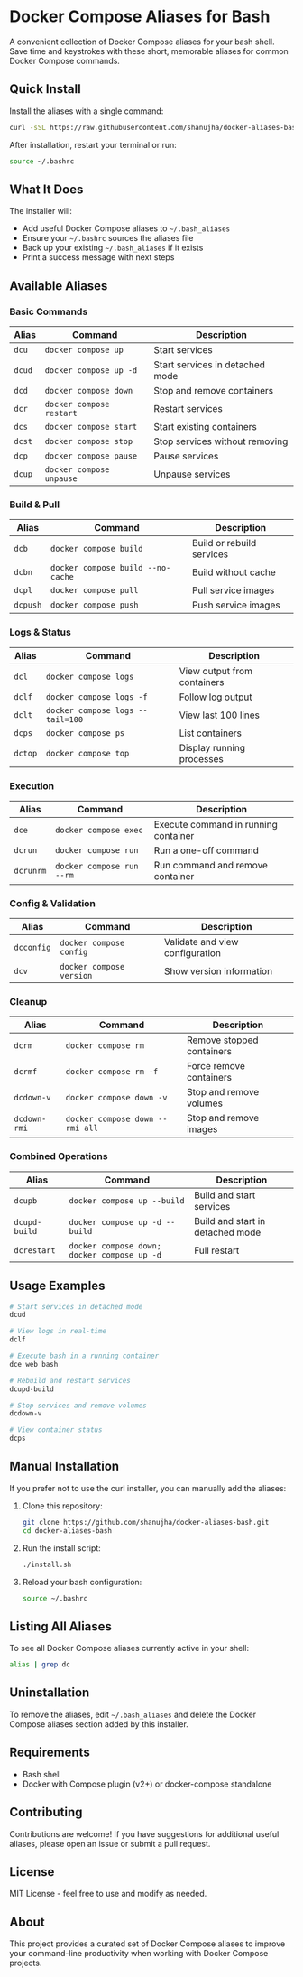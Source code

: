 # Docker Compose Aliases for Bash

A convenient collection of Docker Compose aliases for your bash shell. Save time and keystrokes with these short, memorable aliases for common Docker Compose commands.

## Quick Install

Install the aliases with a single command:

```bash
curl -sSL https://raw.githubusercontent.com/shanujha/docker-aliases-bash/main/install.sh | bash
```

After installation, restart your terminal or run:
```bash
source ~/.bashrc
```

## What It Does

The installer will:
- Add useful Docker Compose aliases to `~/.bash_aliases`
- Ensure your `~/.bashrc` sources the aliases file
- Back up your existing `~/.bash_aliases` if it exists
- Print a success message with next steps

## Available Aliases

### Basic Commands
| Alias | Command | Description |
|-------|---------|-------------|
| `dcu` | `docker compose up` | Start services |
| `dcud` | `docker compose up -d` | Start services in detached mode |
| `dcd` | `docker compose down` | Stop and remove containers |
| `dcr` | `docker compose restart` | Restart services |
| `dcs` | `docker compose start` | Start existing containers |
| `dcst` | `docker compose stop` | Stop services without removing |
| `dcp` | `docker compose pause` | Pause services |
| `dcup` | `docker compose unpause` | Unpause services |

### Build & Pull
| Alias | Command | Description |
|-------|---------|-------------|
| `dcb` | `docker compose build` | Build or rebuild services |
| `dcbn` | `docker compose build --no-cache` | Build without cache |
| `dcpl` | `docker compose pull` | Pull service images |
| `dcpush` | `docker compose push` | Push service images |

### Logs & Status
| Alias | Command | Description |
|-------|---------|-------------|
| `dcl` | `docker compose logs` | View output from containers |
| `dclf` | `docker compose logs -f` | Follow log output |
| `dclt` | `docker compose logs --tail=100` | View last 100 lines |
| `dcps` | `docker compose ps` | List containers |
| `dctop` | `docker compose top` | Display running processes |

### Execution
| Alias | Command | Description |
|-------|---------|-------------|
| `dce` | `docker compose exec` | Execute command in running container |
| `dcrun` | `docker compose run` | Run a one-off command |
| `dcrunrm` | `docker compose run --rm` | Run command and remove container |

### Config & Validation
| Alias | Command | Description |
|-------|---------|-------------|
| `dcconfig` | `docker compose config` | Validate and view configuration |
| `dcv` | `docker compose version` | Show version information |

### Cleanup
| Alias | Command | Description |
|-------|---------|-------------|
| `dcrm` | `docker compose rm` | Remove stopped containers |
| `dcrmf` | `docker compose rm -f` | Force remove containers |
| `dcdown-v` | `docker compose down -v` | Stop and remove volumes |
| `dcdown-rmi` | `docker compose down --rmi all` | Stop and remove images |

### Combined Operations
| Alias | Command | Description |
|-------|---------|-------------|
| `dcupb` | `docker compose up --build` | Build and start services |
| `dcupd-build` | `docker compose up -d --build` | Build and start in detached mode |
| `dcrestart` | `docker compose down; docker compose up -d` | Full restart |

## Usage Examples

```bash
# Start services in detached mode
dcud

# View logs in real-time
dclf

# Execute bash in a running container
dce web bash

# Rebuild and restart services
dcupd-build

# Stop services and remove volumes
dcdown-v

# View container status
dcps
```

## Manual Installation

If you prefer not to use the curl installer, you can manually add the aliases:

1. Clone this repository:
   ```bash
   git clone https://github.com/shanujha/docker-aliases-bash.git
   cd docker-aliases-bash
   ```

2. Run the install script:
   ```bash
   ./install.sh
   ```

3. Reload your bash configuration:
   ```bash
   source ~/.bashrc
   ```

## Listing All Aliases

To see all Docker Compose aliases currently active in your shell:

```bash
alias | grep dc
```

## Uninstallation

To remove the aliases, edit `~/.bash_aliases` and delete the Docker Compose aliases section added by this installer.

## Requirements

- Bash shell
- Docker with Compose plugin (v2+) or docker-compose standalone

## Contributing

Contributions are welcome! If you have suggestions for additional useful aliases, please open an issue or submit a pull request.

## License

MIT License - feel free to use and modify as needed.

## About

This project provides a curated set of Docker Compose aliases to improve your command-line productivity when working with Docker Compose projects.
